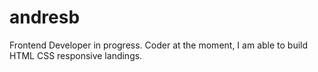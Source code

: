 # andresb
Frontend Developer in progress. Coder at the moment, I am able to build HTML CSS responsive landings.
